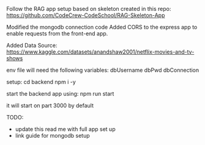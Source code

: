 Follow the RAG app setup based on skeleton created in this repo:
https://github.com/CodeCrew-CodeSchool/RAG-Skeleton-App

Modified the mongodb connection code
Added CORS to the express app to enable requests from the front-end app.

Added Data Source: https://www.kaggle.com/datasets/anandshaw2001/netflix-movies-and-tv-shows


env file will need the following variables:
dbUsername
dbPwd
dbConnection

setup:
cd backend
npm i -y

start the backend app using:
npm run start

it will start on part 3000 by default

TODO: 
- update this read me with full app set up
- link guide for mongodb setup